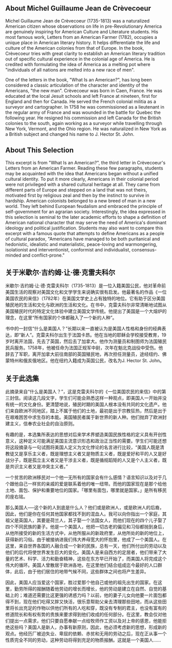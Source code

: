 



## About Michel Guillaume Jean de Crèvecoeur

Michel Guillaume Jean de Crèvecoeur (1735-1813) was a naturalized American citizen whose observations on life in pre-Revolutionary America are genuinely inspiring for American Culture and Literature students. His most famous work, Letters from an American Farmer (1782), occupies a unique place in American literary history. It helps differentiate the life and culture of the American colonies from that of Europe. In the book, Crèvecoeur tries with great clarity to establish an American literary tradition out of specific cultural experience in the colonial age of America. He is credited with formulating the idea of America as a melting pot where "individuals of all nations are melted into a new race of men". 

One of the letters in the book, "What Is an American?", has long been considered a classic articulation of the character and identity of the Americans, "the new man". Crèvecoeur was born in Caen, France. He was educated at the local Jesuit schools and left France at nineteen, first for England and then for Canada. He served the French colonial militia as a surveyor and cartographer. In 1758 he was commissioned as a lieutenant in the regular army of France and was wounded in the battle for Quebec the following year. He resigned his commission and left Canada for the British colonies to the south, again working as a surveyor while travelling through New York, Vermont, and the Ohio region. He was naturalized in New York as a British subject and changed his name to J. Hector St. John.

## About This Selection

This excerpt is from "What Is an American?", the third letter in Crèvecoeur's Letters from an American Farmer. Reading these few paragraphs, students may be acquainted with the idea that Americans began without a unified cultural identity. To put it more clearly, Americans in their colonial period were not privileged with a shared cultural heritage at all. They came from different parts of Europe and stepped on a land that was not theirs, motivated first by religious zeal and then by the instinct to survive in hardship. American colonists belonged to a new breed of man in a new world. They left behind European feudalism and embraced the principle of self-government for an agrarian society. Interestingly, the idea expressed in this selection is seminal to the later academic efforts to shape a definition of American national character that may serve the need of America's dominant ideology and political justification. Students may also want to compare this excerpt with a famous quote that attempts to define Americans as a people of cultural paradox, "Americans have managed to be both puritanical and hedonistic, idealistic and materialistic, peace-loving and warmongering, isolationist and interventionist, conformist and individualist, consensus-minded and conflict-prone."

## 关于米歇尔·吉约姆·让·德·克雷夫科尔

米歇尔·吉约姆·让·德·克雷夫科尔（1735-1813）是一位入籍美国公民，他对革命前美国生活的观察对美国文化和文学学生来说确实很有启发。他最著名的作品《一位美国农民的来信》（1782年）在美国文学史上占有独特的地位。它有助于区分美国殖民地的生活和文化与欧洲的生活和文化。在书中，克雷夫科尔非常清晰地试图从美国殖民时代的特定文化体验中建立美国文学传统。他提出了美国是一个大熔炉的理念，在这里“所有国家的个体都融入了一个新的人种”。 

书中的一封信“什么是美国人？”长期以来一直被认为是美国人性格和身份的经典表达，即“新人”。克雷夫科尔出生于法国卡昂。他在当地的耶稣会学校接受教育，19岁时离开法国，先去了英国，然后去了加拿大。他作为测量员和制图师为法国殖民民兵服务。1758年，他被任命为法国正规军中尉，次年在魁北克战役中受伤。他辞去了军职，离开加拿大前往南部的英国殖民地，再次担任测量员，途经纽约、佛蒙特州和俄亥俄地区。他在纽约入籍成为英国公民，改名为J. Hector St. John。 

## 关于此选集 

此摘录来自“什么是美国人？”，这是克雷夫科尔的《一位美国农民的来信》中的第三封信。阅读这几段文字，学生们可能会熟悉这样一种观点，即美国人一开始并没有统一的文化身份。更清楚地说，殖民时期的美国人根本没有共同的文化遗产。他们来自欧洲不同地区，踏上不属于他们的土地，最初是出于宗教狂热，然后是出于在艰难困苦中求生存的本能。美国殖民者属于新世界的新人种。他们抛弃了欧洲封建主义，信奉农业社会的自治原则。

有趣的是，本选集所表达的思想对后来学术界塑造美国民族性格的定义具有开创性意义，这种定义可能满足美国主流意识形态和政治正当性的需要。学生们可能还想将这段摘录与一句试图将美国人定义为文化悖论的名言进行比较，“美国人既是清教徒又是享乐主义者，既是理想主义者又是物质主义者，既是爱好和平的人又是好战分子，既是孤立主义者又是干涉主义者，既是循规蹈矩的人又是个人主义者，既是共识主义者又是冲突主义者。”

一个贫苦的欧洲移民对一个他一无所有的国家会有什么感情？语言知识以及对于几个跟他自己一样贫的亲戚的爱是联系着他的唯一纽带。而他的国家现在是那个给他土地、面包、保护和重要地位的国家。「哪里有面包，哪里就是国家。」是所有移民的座右铭。

那么美国人──这个新的人到底是什么人？他们或是欧洲人，或是欧洲人的后裔，因此，他们是你在任何其他国家都找不到的混血人。我可以向你指出一个家庭，其祖父是英国人，其要是荷兰人，其子娶一个法国女人，而他们现在的四个儿子娶了四个不同民族的妻子。他是一个美国人，他把一切古老的偏见和习俗都抛到身后，从他所接受的新的生活方式中，从他所服从的新政府里，从他所处的新的地位上，获得新的习俗。由于被接纳进我们伟大养母宽大的怀抱里，他成了一个美国人。在这里，来自世界各国的人融合成一个新的民族，总有一天，他们所付出的劳动以及他们的后代将使世界发生巨大的变化。美国人是来自西方的定居者，他们带来了大量的艺术、科学、活力和勤奋精神，这些在东方早已开始了，而美国人将完成这个伟大的循环。美国人曾散居于欧洲各地，在这里他们结合组成迄今最好的人口群体，此后，由于他们居住的地带气候不同，这些群体之间也将产生差异。

因此，美国人应当爱这个国家，胜过爱那个他自己或他的祖先出生的国家。在这里，勤劳所得的报酬随着他劳动的增长而增长，他的劳动是建立在自然、自觉的基础上的；难道还需要比这更强的诱惑力吗？以前，他的妻子儿女向他要一片面包都得不到，现在他们吃得又胖又快活，很乐意帮助父亲去清理那些田地，而从这些田里将长出充足的作物以供他们所有的人吃和穿，既没有专制的君主，也没有富有的修道院长和有权有势的贵族来要求得到他们收成的任何部分。在这里，教会仅对他们提出一点需求，他们只要自愿奉献一点给牧师作工资以及对上帝的感恩，他能拒绝这些吗？美国人是新人，办事有新原则，因此，他必须考虑新的思想，形成新的观点。他经历厂被迫失业、卑屈的依赖、赤贫和无用的劳动之后，现在正从事一个性质完全不同的劳动，这种劳动将得到充足的物质报酬。这就是一个美国人……